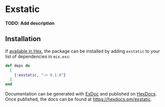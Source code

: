 # Exstatic

**TODO: Add description**

## Installation

If [available in Hex](https://hex.pm/docs/publish), the package can be installed
by adding `exstatic` to your list of dependencies in `mix.exs`:

```elixir
def deps do
  [
    {:exstatic, "~> 0.1.0"}
  ]
end
```

Documentation can be generated with [ExDoc](https://github.com/elixir-lang/ex_doc)
and published on [HexDocs](https://hexdocs.pm). Once published, the docs can
be found at <https://hexdocs.pm/exstatic>.

